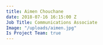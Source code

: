 ```yaml
---
title: Aimen Chouchane
date: 2018-07-16 16:15:00 Z
Job Title: Communications Associate
Image: "/uploads/aimen.jpg"
Is Project Team: true
---
```


